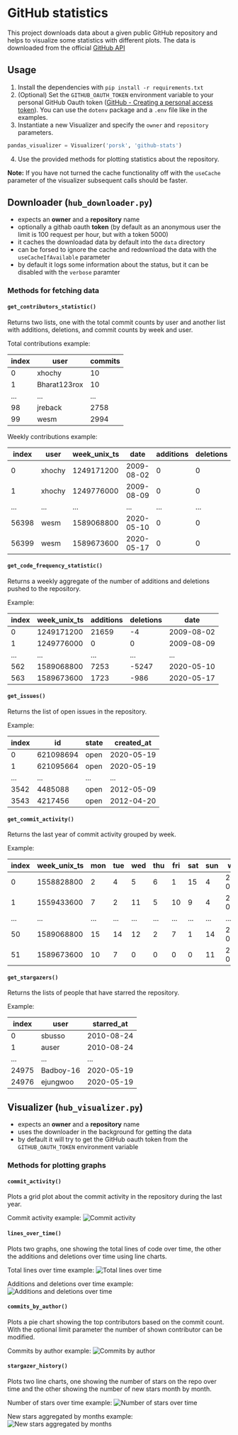# GitHub statistics

This project downloads data about a given public GitHub repository and helps to visualize some statistics with different plots. The data is downloaded from the official [GitHub API](https://developer.github.com/v3/)

## Usage

1. Install the dependencies with `pip install -r requirements.txt`
2. (Optional) Set the `GITHUB_OAUTH_TOKEN` environment variable to your personal GitHub Oauth token ([GitHub - Creating a personal access token](https://help.github.com/en/github/authenticating-to-github/creating-a-personal-access-token-for-the-command-line)). You can use the `dotenv` package and a `.env` file like in the examples.
3. Instantiate a new Visualizer and specify the `owner` and `repository` parameters.

```python
pandas_visualizer = Visualizer('porsk', 'github-stats')
```

4. Use the provided methods for plotting statistics about the repository.

**Note:** If you have not turned the cache functionality off with the `useCache` parameter of the visualizer subsequent calls should be faster.

## Downloader (`hub_downloader.py`)

- expects an **owner** and a **repository** name
- optionally a githab oauth **token** (by default as an anonymous user the limit is 100 request per hour, but with a token 5000)
- it caches the downloadad data by default into the `data` directory
- can be forsed to ignore the cache and redownload the data with the `useCacheIfAvailable` parameter
- by default it logs some information about the status, but it can be disabled with the `verbose` paramter

### Methods for fetching data

#### `get_contributors_statistic()`

Returns two lists, one with the total commit counts by user and another list with additions, deletions, and commit counts by week and user.

Total contributions example:

| index | user         | commits |
| ----- | ------------ | ------- |
| 0     | xhochy       | 10      |
| 1     | Bharat123rox | 10      |
| ...   | ...          | ...     |
| 98    | jreback      | 2758    |
| 99    | wesm         | 2994    |

Weekly contributions example:

| index | user   | week_unix_ts | date       | additions | deletions | commits |
| ----- | ------ | ------------ | ---------- | --------- | --------- | ------- |
| 0     | xhochy | 1249171200   | 2009-08-02 | 0         | 0         | 0       |
| 1     | xhochy | 1249776000   | 2009-08-09 | 0         | 0         | 0       |
| ...   | ...    | ...          | ...        | ...       | ...       | ...     |
| 56398 | wesm   | 1589068800   | 2020-05-10 | 0         | 0         | 0       |
| 56399 | wesm   | 1589673600   | 2020-05-17 | 0         | 0         | 0       |

#### `get_code_frequency_statistic()`

Returns a weekly aggregate of the number of additions and deletions pushed to the repository.

Example:

| index | week_unix_ts | additions | deletions | date       |
| ----- | ------------ | --------- | --------- | ---------- |
| 0     | 1249171200   | 21659     | -4        | 2009-08-02 |
| 1     | 1249776000   | 0         | 0         | 2009-08-09 |
| ...   | ...          | ...       | ...       | ...        |
| 562   | 1589068800   | 7253      | -5247     | 2020-05-10 |
| 563   | 1589673600   | 1723      | -986      | 2020-05-17 |

#### `get_issues()`

Returns the list of open issues in the repository.

Example:

| index | id        | state | created_at |
| ----- | --------- | ----- | ---------- |
| 0     | 621098694 | open  | 2020-05-19 |
| 1     | 621095664 | open  | 2020-05-19 |
| ...   | ...       | ...   | ...        |
| 3542  | 4485088   | open  | 2012-05-09 |
| 3543  | 4217456   | open  | 2012-04-20 |

#### `get_commit_activity()`

Returns the last year of commit activity grouped by week.

Example:

| index | week_unix_ts | mon | tue | wed | thu | fri | sat | sun | week       |
| ----- | ------------ | --- | --- | --- | --- | --- | --- | --- | ---------- |
| 0     | 1558828800   | 2   | 4   | 5   | 6   | 1   | 15  | 4   | 2019-05-26 |
| 1     | 1559433600   | 7   | 2   | 11  | 5   | 10  | 9   | 4   | 2019-06-02 |
| ...   | ...          | ... | ... | ... | ... | ... | ... | ... | ...        |
| 50    | 1589068800   | 15  | 14  | 12  | 2   | 7   | 1   | 14  | 2020-05-10 |
| 51    | 1589673600   | 10  | 7   | 0   | 0   | 0   | 0   | 11  | 2020-05-17 |

#### `get_stargazers()`

Returns the lists of people that have starred the repository.

Example:

| index | user      | starred_at |
| ----- | --------- | ---------- |
| 0     | sbusso    | 2010-08-24 |
| 1     | auser     | 2010-08-24 |
| ...   | ...       | ...        |
| 24975 | Badboy-16 | 2020-05-19 |
| 24976 | ejungwoo  | 2020-05-19 |

## Visualizer (`hub_visualizer.py`)

- expects an **owner** and a **repository** name
- uses the downloader in the background for getting the data
- by default it will try to get the GitHub oauth token from the `GITHUB_OAUTH_TOKEN` environment variable

### Methods for plotting graphs

#### `commit_activity()`

Plots a grid plot about the commit activity in the repository during the last year.

Commit activity example:
![Commit activity](/figs/pandas-commit-activity.png)

#### `lines_over_time()`

Plots two graphs, one showing the total lines of code over time, the other the additions and deletions over time using line charts.

Total lines over time example:
![Total lines over time](/figs/pandas-lines-over-times.png)

Additions and deletions over time example:
![Additions and deletions over time](/figs/pandas-changes-over-time.png)

#### `commits_by_author()`

Plots a pie chart showing the top contributors based on the commit count. With the optional limit parameter the number of shown contributor can be modified.

Commits by author example:
![Commits by author](/figs/pandas-commits-by-author.png)

#### `stargazer_history()`

Plots two line charts, one showing the number of stars on the repo over time and the other showing the number of new stars month by month.

Number of stars over time example:
![Number of stars over time](/figs/pandas-stars-over-time.png)

New stars aggregated by months example:
![New stars aggregated by months](/figs/pandas-new-stars-aggregated-by-months.png)
